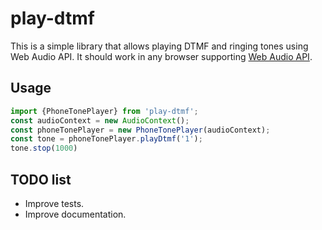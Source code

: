 # play-dtmf

This is a simple library that allows playing DTMF and ringing tones using Web Audio API.
It should work in any browser supporting [Web Audio API](http://caniuse.com/#feat=audio-api).

## Usage

```javascript
import {PhoneTonePlayer} from 'play-dtmf';
const audioContext = new AudioContext();
const phoneTonePlayer = new PhoneTonePlayer(audioContext);
const tone = phoneTonePlayer.playDtmf('1');
tone.stop(1000)
```

## TODO list

*   Improve tests.
*   Improve documentation.
